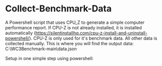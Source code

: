 # Collect-Benchmark-Data
A Powershell script that uses CPU_Z to generate a simple computer performance report. If CPU-Z is not already installed, it is installed automatically (https://silentinstallhq.com/cpu-z-install-and-uninstall-powershell/). CPU-Z is only used for it's benchmark data. All other data is collected manually.
This is where you will find the output data: C:\WC3Benchmark-main\data.json

Setup in one simple step using powershell:
